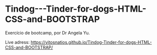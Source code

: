 # Tindog---Tinder-for-dogs-HTML-CSS-and-BOOTSTRAP
Exercício de bootcamp, por Dr Angela Yu.

Live adress: https://vitosnatios.github.io/Tindog-Tinder-for-dogs-HTML-CSS-and-BOOTSTRAP/
